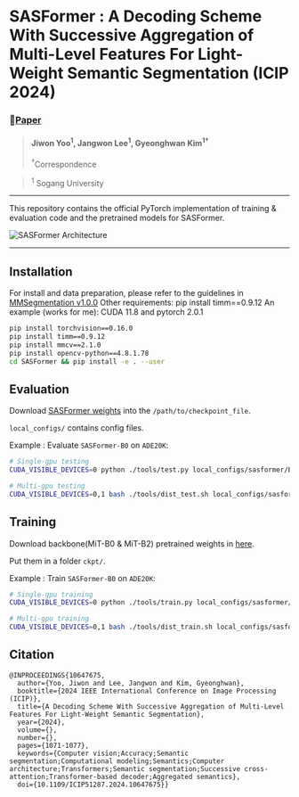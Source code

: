 # SASFormer : A Decoding Scheme With Successive Aggregation of Multi-Level Features For Light-Weight Semantic Segmentation (ICIP 2024)

### 📝[Paper](https://ieeexplore.ieee.org/document/10647675)

> #### Jiwon Yoo<sup>1</sup>, Jangwon Lee<sup>1</sup>, Gyeonghwan Kim<sup>1&dagger;</sup>
> <sup>&dagger;</sup>Correspondence

> <sup>1</sup> Sogang University

---

This repository contains the official PyTorch implementation of training & evaluation code and the pretrained models for SASFormer.

![SASFormer Architecture](https://github.com/user-attachments/assets/647b3761-ee28-4a79-bdf8-440e72a07070)

---

## Installation
For install and data preparation, please refer to the guidelines in [MMSegmentation v1.0.0](https://github.com/open-mmlab/mmsegmentation?tab=readme-ov-file)
Other requirements: pip install timm==0.9.12
An example (works for me): CUDA 11.8 and pytorch 2.0.1

```bash
pip install torchvision==0.16.0
pip install timm==0.9.12
pip install mmcv==2.1.0
pip install opencv-python==4.8.1.78
cd SASFormer && pip install -e . --user
```
## Evaluation
Download [SASFormer weights](https://drive.google.com/drive/folders/1vROj9k9Ax2LVDYwPZQA1BiEDnP7rmECi?hl=ko) into the ``/path/to/checkpoint_file``.

``local_configs/`` contains config files. 

Example : Evaluate ``SASFormer-B0`` on ``ADE20K``:

```bash
# Single-gpu testing
CUDA_VISIBLE_DEVICES=0 python ./tools/test.py local_configs/sasformer/B0/sasformer.b0.512x512.ade.160k.py /path/to/checkpoint_file

# Multi-gpu testing
CUDA_VISIBLE_DEVICES=0,1 bash ./tools/dist_test.sh local_configs/sasformer/B0/sasformer.b0.512x512.ade.160k.py /path/to/checkpoint_file <GPU_NUM>
```
## Training
Download backbone(MiT-B0 & MiT-B2) pretrained weights in [here](https://drive.google.com/drive/folders/1Wr4qiaH54IywMEIJ39w-5X3-MKVOxYi1?hl=ko).

Put them in a folder ``ckpt/``.

Example : Train ``SASFormer-B0`` on ``ADE20K``:

```bash
# Single-gpu training
CUDA_VISIBLE_DEVICES=0 python ./tools/train.py local_configs/sasformer/B0/sasformer.b0.512x512.ade.160k.py 

# Multi-gpu training
CUDA_VISIBLE_DEVICES=0,1 bash ./tools/dist_train.sh local_configs/sasformer/B0/sasformer.b0.512x512.ade.160k.py <GPU_NUM>
```

## Citation
```
@INPROCEEDINGS{10647675,
  author={Yoo, Jiwon and Lee, Jangwon and Kim, Gyeonghwan},
  booktitle={2024 IEEE International Conference on Image Processing (ICIP)}, 
  title={A Decoding Scheme With Successive Aggregation of Multi-Level Features For Light-Weight Semantic Segmentation}, 
  year={2024},
  volume={},
  number={},
  pages={1071-1077},
  keywords={Computer vision;Accuracy;Semantic segmentation;Computational modeling;Semantics;Computer architecture;Transformers;Semantic segmentation;Successive cross-attention;Transformer-based decoder;Aggregated semantics},
  doi={10.1109/ICIP51287.2024.10647675}}
```
